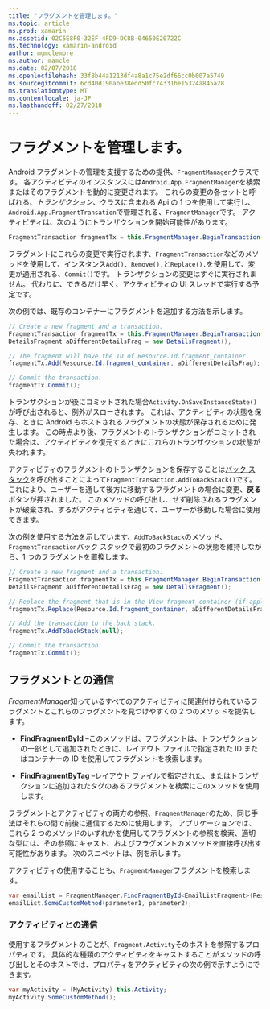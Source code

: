```yaml
---
title: "フラグメントを管理します。"
ms.topic: article
ms.prod: xamarin
ms.assetid: 02C5E8F0-32EF-4FD9-DC8B-04650E20722C
ms.technology: xamarin-android
author: mgmclemore
ms.author: mamcle
ms.date: 02/07/2018
ms.openlocfilehash: 33f8b44a1213df4a8a1c75e2df66cc0b007a5749
ms.sourcegitcommit: 6cd40d190abe38edd50fc74331be15324a845a28
ms.translationtype: MT
ms.contentlocale: ja-JP
ms.lasthandoff: 02/27/2018
---
```

# <a name="managing-fragments"></a>フラグメントを管理します。

Android フラグメントの管理を支援するための提供、`FragmentManager`クラスです。 各アクティビティのインスタンスには`Android.App.FragmentManager`を検索またはそのフラグメントを動的に変更されます。 これらの変更の各セットと呼ばれる、*トランザクション*、クラスに含まれる Api の 1 つを使用して実行し、`Android.App.FragmentTransation`で管理される、`FragmentManager`です。 アクティビティは、次のようにトランザクションを開始可能性があります。

```csharp
FragmentTransaction fragmentTx = this.FragmentManager.BeginTransaction();
```

フラグメントにこれらの変更で実行されます、`FragmentTransaction`などのメソッドを使用して、インスタンス`Add()`、`Remove(),`と`Replace().`を使用して、変更が適用される、`Commit()`です。 トランザクションの変更はすぐに実行されません。
代わりに、できるだけ早く、アクティビティの UI スレッドで実行する予定です。

次の例では、既存のコンテナーにフラグメントを追加する方法を示します。

```csharp
// Create a new fragment and a transaction.
FragmentTransaction fragmentTx = this.FragmentManager.BeginTransaction();
DetailsFragment aDifferentDetailsFrag = new DetailsFragment();

// The fragment will have the ID of Resource.Id.fragment_container.
fragmentTx.Add(Resource.Id.fragment_container, aDifferentDetailsFrag);

// Commit the transaction.
fragmentTx.Commit();
```

トランザクションが後にコミットされた場合`Activity.OnSaveInstanceState()`が呼び出されると、例外がスローされます。 これは、アクティビティの状態を保存、ときに Android もホストされるフラグメントの状態が保存されるために発生します。 この時点より後、フラグメントのトランザクションがコミットされた場合は、アクティビティを復元するときにこれらのトランザクションの状態が失われます。

アクティビティのフラグメントのトランザクションを保存することは[バック スタック](http://developer.android.com/guide/topics/fundamentals/tasks-and-back-stack.html)を呼び出すことによって`FragmentTransaction.AddToBackStack()`です。 これにより、ユーザーを通して後方に移動するフラグメントの場合に変更、**戻る**ボタンが押されました。 このメソッドの呼び出し、せず削除されるフラグメントが破棄され、するがアクティビティを通じて、ユーザーが移動した場合に使用できます。

次の例を使用する方法を示しています、`AddToBackStack`のメソッド、`FragmentTransaction`バック スタックで最初のフラグメントの状態を維持しながら、1 つのフラグメントを置換します。

```csharp
// Create a new fragment and a transaction.
FragmentTransaction fragmentTx = this.FragmentManager.BeginTransaction();
DetailsFragment aDifferentDetailsFrag = new DetailsFragment();

// Replace the fragment that is in the View fragment_container (if applicable).
fragmentTx.Replace(Resource.Id.fragment_container, aDifferentDetailsFrag);

// Add the transaction to the back stack.
fragmentTx.AddToBackStack(null);

// Commit the transaction.
fragmentTx.Commit();
```

<a name="Communicating_with_Fragments" />

## <a name="communicating-with-fragments"></a>フラグメントとの通信

*FragmentManager*知っているすべてのアクティビティに関連付けられているフラグメントとこれらのフラグメントを見つけやすくの 2 つのメソッドを提供します。

-   **FindFragmentById** &ndash;このメソッドは、フラグメントは、トランザクションの一部として追加されたときに、レイアウト ファイルで指定された ID またはコンテナーの ID を使用してフラグメントを検索します。

-   **FindFragmentByTag** &ndash;レイアウト ファイルで指定された、またはトランザクションに追加されたタグのあるフラグメントを検索にこのメソッドを使用します。

フラグメントとアクティビティの両方の参照、`FragmentManager`のため、同じ手法はそれらの間で前後に通信するために使用します。 アプリケーションでは、これら 2 つのメソッドのいずれかを使用してフラグメントの参照を検索、適切な型には、その参照にキャスト、およびフラグメントのメソッドを直接呼び出す可能性があります。 次のスニペットは、例を示します。

アクティビティの使用することも、`FragmentManager`フラグメントを検索します。

```csharp
var emailList = FragmentManager.FindFragmentById<EmailListFragment>(Resource.Id.email_list_fragment);
emailList.SomeCustomMethod(parameter1, parameter2);
```

<a name="Communicating_with_the_Activity" />

### <a name="communicating-with-the-activity"></a>アクティビティとの通信

使用するフラグメントのことが、`Fragment.Activity`そのホストを参照するプロパティです。 具体的な種類のアクティビティをキャストすることがメソッドの呼び出しとそのホストでは、プロパティをアクティビティの次の例で示すようにできます。

```csharp
var myActivity = (MyActivity) this.Activity;
myActivity.SomeCustomMethod();
```
